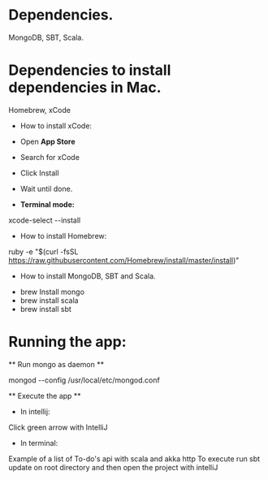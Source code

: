 # Dependencies.

MongoDB,
SBT,
Scala.

# Dependencies to install dependencies in Mac.

Homebrew,
xCode

* How to install xCode: 

- Open **App Store** 
- Search for xCode
- Click Install 
- Wait until done. 

- **Terminal mode:** 

xcode-select --install

* How to install Homebrew: 

ruby -e "$(curl -fsSL https://raw.githubusercontent.com/Homebrew/install/master/install)"

* How to install MongoDB, SBT and Scala. 

- brew Install mongo
- brew install scala
- brew install sbt


# Running the app: 

** Run mongo as daemon **

mongod --config /usr/local/etc/mongod.conf


** Execute the app **

- In intellij: 

Click green arrow with IntelliJ

- In terminal: 

Example of a list of To-do's api with scala and akka http
To execute run sbt update on root directory and then open the project with intelliJ
